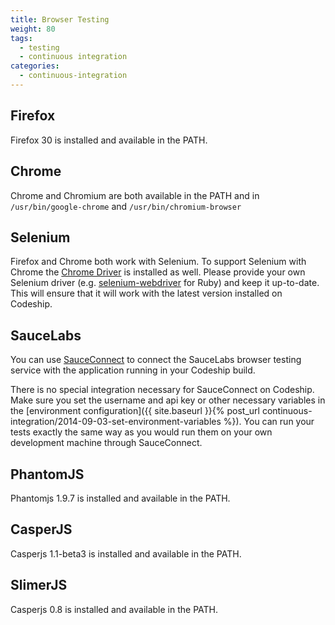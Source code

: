 ```yaml
---
title: Browser Testing
weight: 80
tags:
  - testing
  - continuous integration
categories:
  - continuous-integration
---
```

## Firefox
Firefox 30 is installed and available in the PATH.

## Chrome
Chrome and Chromium are both available in the PATH and in `/usr/bin/google-chrome` and `/usr/bin/chromium-browser`

## Selenium
Firefox and Chrome both work with Selenium. To support Selenium with Chrome the [Chrome Driver](https://code.google.com/p/selenium/wiki/ChromeDriver) is installed as well. Please provide your own Selenium driver (e.g. [selenium-webdriver](https://github.com/vertis/selenium-webdriver) for Ruby) and keep it up-to-date. This will ensure that it will work with the latest version installed on Codeship.

## SauceLabs
You can use [SauceConnect](https://saucelabs.com/docs/connect) to connect the SauceLabs
browser testing service with the application running in your Codeship build.

There is no special integration necessary for SauceConnect on Codeship. Make sure you set the username and api key
or other necessary variables in the [environment configuration]({{ site.baseurl }}{% post_url continuous-integration/2014-09-03-set-environment-variables %}). You can run your tests exactly the same
way as you would run them on your own development machine through SauceConnect.

## PhantomJS
Phantomjs 1.9.7 is installed and available in the PATH.

## CasperJS
Casperjs 1.1-beta3 is installed and available in the PATH.

## SlimerJS
Casperjs 0.8 is installed and available in the PATH.
